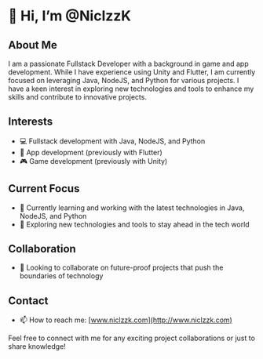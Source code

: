 # 👋 Hi, I’m @NiclzzK

## About Me
I am a passionate Fullstack Developer with a background in game and app development. While I have experience using Unity and Flutter, I am currently focused on leveraging Java, NodeJS, and Python for various projects. I have a keen interest in exploring new technologies and tools to enhance my skills and contribute to innovative projects.

## Interests
- 💻 Fullstack development with Java, NodeJS, and Python
- 🌟 App development (previously with Flutter)
- 🎮 Game development (previously with Unity)

## Current Focus
- 🌱 Currently learning and working with the latest technologies in Java, NodeJS, and Python
- 🚀 Exploring new technologies and tools to stay ahead in the tech world

## Collaboration
- 💞️ Looking to collaborate on future-proof projects that push the boundaries of technology

## Contact
- 📫 How to reach me: [www.niclzzk.com](http://www.niclzzk.com)

Feel free to connect with me for any exciting project collaborations or just to share knowledge!
